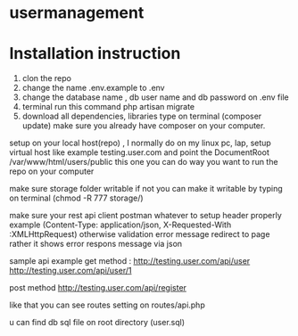 # usermanagement

Installation instruction 
=============================
1. clon the repo
2. change the name .env.example to .env
3. change the database name , db user name and db password on .env file
4. terminal run this command php artisan migrate
5. download all dependencies, libraries type on terminal (composer update) make sure you already have composer on your computer.



setup on your local host(repo) , I normally  do on my linux  pc, lap, setup virtual host like example testing.user.com and point the DocumentRoot	/var/www/html/users/public this one you can do way you want to run the repo on your computer  

make sure storage folder writable if not you can make it writable by typing on terminal (chmod -R 777  storage/)

make sure your rest api client postman whatever to setup header properly 
example (Content-Type: application/json, X-Requested-With :XMLHttpRequest) otherwise validation error message redirect to page rather it shows error respons message via json 

sample api example get method : http://testing.user.com/api/user
http://testing.user.com/api/user/1

post method http://testing.user.com/api/register

like that you can see routes setting  on routes/api.php

u can find db sql file on root directory (user.sql)





